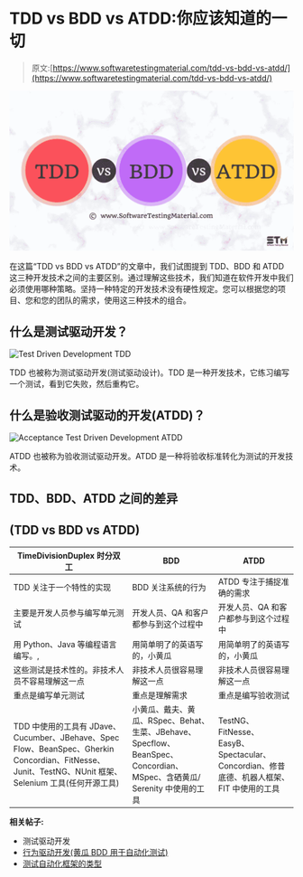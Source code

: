 # TDD vs BDD vs ATDD:你应该知道的一切

> 原文:[https://www.softwaretestingmaterial.com/tdd-vs-bdd-vs-atdd/](https://www.softwaretestingmaterial.com/tdd-vs-bdd-vs-atdd/)

![TDD vs BDD vs ATDD](img/9aad7bbc01ce64195916d4e0e57d1df8.png)

在这篇“TDD vs BDD vs ATDD”的文章中，我们试图提到 TDD、BDD 和 ATDD 这三种开发技术之间的主要区别。通过理解这些技术，我们知道在软件开发中我们必须使用哪种策略。坚持一种特定的开发技术没有硬性规定。您可以根据您的项目、您和您的团队的需求，使用这三种技术的组合。

## 什么是测试驱动开发？

![Test Driven Development TDD](img/85abba1e408604e187c864bec0e4ca30.png)

TDD 也被称为测试驱动开发(测试驱动设计)。TDD 是一种开发技术，它练习编写一个测试，看到它失败，然后重构它。

## 什么是验收测试驱动的开发(ATDD)？

![Acceptance Test Driven Development ATDD](img/2ab8152308eab96e62f66c2249f77e7d.png)

ATDD 也被称为验收测试驱动开发。ATDD 是一种将验收标准转化为测试的开发技术。

## **TDD、BDD、ATDD 之间的差异**

## **(TDD vs BDD vs ATDD)**

| TimeDivisionDuplex 时分双工 | BDD | ATDD |
| --- | --- | --- |
| TDD 关注于一个特性的实现 | BDD 关注系统的行为 | ATDD 专注于捕捉准确的需求 |
| 主要是开发人员参与编写单元测试 | 开发人员、QA 和客户都参与到这个过程中 | 开发人员、QA 和客户都参与到这个过程中 |
| 用 Python、Java 等编程语言编写。, | 用简单明了的英语写的，小黄瓜 | 用简单明了的英语写的，小黄瓜 |
| 这些测试是技术性的。非技术人员不容易理解这一点 | 非技术人员很容易理解这一点 | 非技术人员很容易理解这一点 |
| 重点是编写单元测试 | 重点是理解需求 | 重点是编写验收测试 |
| TDD 中使用的工具有 JDave、Cucumber、JBehave、Spec Flow、BeanSpec、Gherkin Concordian、FitNesse、Junit、TestNG、NUnit 框架、Selenium 工具(任何开源工具) | 小黄瓜、戴夫、黄瓜、RSpec、Behat、生菜、JBehave、Specflow、BeanSpec、Concordian、MSpec、含硒黄瓜/ Serenity 中使用的工具 | TestNG、FitNesse、EasyB、Spectacular、Concordian、修昔底德、机器人框架、FIT 中使用的工具 |

**相关帖子:**

*   测试驱动开发
*   [行为驱动开发(黄瓜 BDD 用于自动化测试)](https://www.softwaretestingmaterial.com/cucumber-bdd-for-automation-testing/)
*   [测试自动化框架的类型](https://www.softwaretestingmaterial.com/types-test-automation-frameworks/)